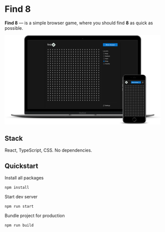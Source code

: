 # Find 8

**Find 8** — is a simple browser game, where you should find **8** as quick as possible.

![Find 8](./src/assets/images/find8-preview.png)

## Stack

React, TypeScript, CSS. No dependencies.

## Quickstart

Install all packages

```
npm install
```

Start dev server

```
npm run start
```

Bundle project for production

```
npm run build
```
